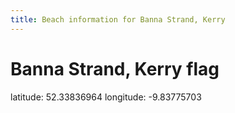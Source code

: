```yaml
---
title: Beach information for Banna Strand, Kerry
---
```

# Banna Strand, Kerry <span class="material-icons blue-flag">flag</span>

<div class="location-info">latitude: 52.33836964 longitude: -9.83775703</div>
<div id="met-eireann-warnings" onload="get_met_eireann_warnings(EI11)"></div>
<div></div>